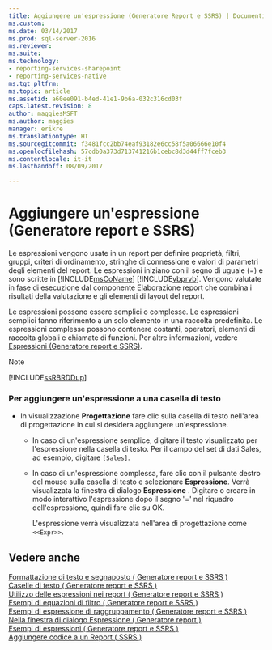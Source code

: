 ```yaml
---
title: Aggiungere un'espressione (Generatore Report e SSRS) | Documenti Microsoft
ms.custom: 
ms.date: 03/14/2017
ms.prod: sql-server-2016
ms.reviewer: 
ms.suite: 
ms.technology:
- reporting-services-sharepoint
- reporting-services-native
ms.tgt_pltfrm: 
ms.topic: article
ms.assetid: a60ee091-b4ed-41e1-9b6a-032c316cd03f
caps.latest.revision: 8
author: maggiesMSFT
ms.author: maggies
manager: erikre
ms.translationtype: HT
ms.sourcegitcommit: f3481fcc2bb74eaf93182e6cc58f5a06666e10f4
ms.openlocfilehash: 57cdb0a373d713741216b1cebc8d3d44ff7fceb3
ms.contentlocale: it-it
ms.lasthandoff: 08/09/2017

---
```

# <a name="add-an-expression-report-builder-and-ssrs"></a>Aggiungere un'espressione (Generatore report e SSRS)
  Le espressioni vengono usate in un report per definire proprietà, filtri, gruppi, criteri di ordinamento, stringhe di connessione e valori di parametri degli elementi del report. Le espressioni iniziano con il segno di uguale (=) e sono scritte in [!INCLUDE[msCoName](../../includes/msconame-md.md)] [!INCLUDE[vbprvb](../../includes/vbprvb-md.md)]. Vengono valutate in fase di esecuzione dal componente Elaborazione report che combina i risultati della valutazione e gli elementi di layout del report.  
  
 Le espressioni possono essere semplici o complesse. Le espressioni semplici fanno riferimento a un solo elemento in una raccolta predefinita. Le espressioni complesse possono contenere costanti, operatori, elementi di raccolta globali e chiamate di funzioni. Per altre informazioni, vedere [Espressioni &#40;Generatore report e SSRS&#41;](../../reporting-services/report-design/expressions-report-builder-and-ssrs.md).  
  
> [!NOTE]  
>  [!INCLUDE[ssRBRDDup](../../includes/ssrbrddup-md.md)]  
  
### <a name="to-add-an-expression-to-a-text-box"></a>Per aggiungere un'espressione a una casella di testo  
  
-   In visualizzazione **Progettazione** fare clic sulla casella di testo nell'area di progettazione in cui si desidera aggiungere un'espressione.  
  
    -   In caso di un'espressione semplice, digitare il testo visualizzato per l'espressione nella casella di testo. Per il campo del set di dati Sales, ad esempio, digitare `[Sales]`.  
  
    -   In caso di un'espressione complessa, fare clic con il pulsante destro del mouse sulla casella di testo e selezionare **Espressione**. Verrà visualizzata la finestra di dialogo **Espressione** . Digitare o creare in modo interattivo l'espressione dopo il segno '=' nel riquadro dell'espressione, quindi fare clic su OK.  
  
         L'espressione verrà visualizzata nell'area di progettazione come `<<Expr>>`.  
  
## <a name="see-also"></a>Vedere anche  
 [Formattazione di testo e segnaposto &#40; Generatore report e SSRS &#41;](../../reporting-services/report-design/formatting-text-and-placeholders-report-builder-and-ssrs.md)   
 [Caselle di testo &#40; Generatore report e SSRS &#41;](../../reporting-services/report-design/text-boxes-report-builder-and-ssrs.md)   
 [Utilizzo delle espressioni nei report &#40; Generatore report e SSRS &#41;](../../reporting-services/report-design/expression-uses-in-reports-report-builder-and-ssrs.md)   
 [Esempi di equazioni di filtro &#40; Generatore report e SSRS &#41;](../../reporting-services/report-design/filter-equation-examples-report-builder-and-ssrs.md)   
 [Esempi di espressione di raggruppamento &#40; Generatore report e SSRS &#41;](../../reporting-services/report-design/group-expression-examples-report-builder-and-ssrs.md)   
 [Nella finestra di dialogo Espressione &#40; Generatore report &#41;](http://msdn.microsoft.com/library/e89c4d97-5d41-4b55-8695-79329edac15d)   
 [Esempi di espressioni &#40; Generatore report e SSRS &#41;](../../reporting-services/report-design/expression-examples-report-builder-and-ssrs.md)   
 [Aggiungere codice a un Report &#40; SSRS &#41;](../../reporting-services/report-design/add-code-to-a-report-ssrs.md)  
  
  
